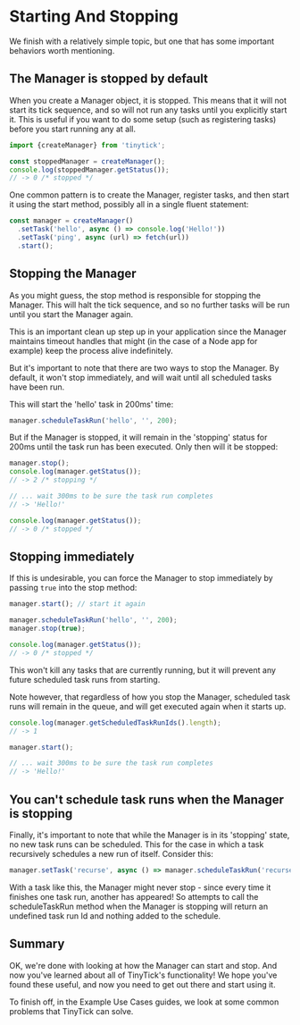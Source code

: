 # Starting And Stopping

We finish with a relatively simple topic, but one that has some important
behaviors worth mentioning.

## The Manager is stopped by default

When you create a Manager object, it is stopped. This means that it will not
start its tick sequence, and so will not run any tasks until you explicitly
start it. This is useful if you want to do some setup (such as registering
tasks) before you start running any at all.

```js
import {createManager} from 'tinytick';

const stoppedManager = createManager();
console.log(stoppedManager.getStatus());
// -> 0 /* stopped */
```

One common pattern is to create the Manager, register tasks, and then start it
using the start method, possibly all in a single fluent statement:

```js
const manager = createManager()
  .setTask('hello', async () => console.log('Hello!'))
  .setTask('ping', async (url) => fetch(url))
  .start();
```

## Stopping the Manager

As you might guess, the stop method is responsible for stopping the Manager.
This will halt the tick sequence, and so no further tasks will be run until you
start the Manager again.

This is an important clean up step up in your application since the Manager
maintains timeout handles that might (in the case of a Node app for example)
keep the process alive indefinitely.

But it's important to note that there are two ways to stop the Manager. By
default, it won't stop immediately, and will wait until all scheduled tasks have
been run.

This will start the 'hello' task in 200ms' time:

```js
manager.scheduleTaskRun('hello', '', 200);
```

But if the Manager is stopped, it will remain in the 'stopping' status for 200ms
until the task run has been executed. Only then will it be stopped:

```js
manager.stop();
console.log(manager.getStatus());
// -> 2 /* stopping */

// ... wait 300ms to be sure the task run completes
// -> 'Hello!'

console.log(manager.getStatus());
// -> 0 /* stopped */
```

## Stopping immediately

If this is undesirable, you can force the Manager to stop immediately by passing
`true` into the stop method:

```js
manager.start(); // start it again

manager.scheduleTaskRun('hello', '', 200);
manager.stop(true);

console.log(manager.getStatus());
// -> 0 /* stopped */
```

This won't kill any tasks that are currently running, but it will prevent any
future scheduled task runs from starting.

Note however, that regardless of how you stop the Manager, scheduled task runs
will remain in the queue, and will get executed again when it starts up.

```js
console.log(manager.getScheduledTaskRunIds().length);
// -> 1

manager.start();

// ... wait 300ms to be sure the task run completes
// -> 'Hello!'
```

## You can't schedule task runs when the Manager is stopping

Finally, it's important to note that while the Manager is in its 'stopping'
state, no new task runs can be scheduled. This for the case in which a task
recursively schedules a new run of itself. Consider this:

```js
manager.setTask('recurse', async () => manager.scheduleTaskRun('recurse'));
```

With a task like this, the Manager might never stop - since every time it
finishes one task run, another has appeared! So attempts to call the
scheduleTaskRun method when the Manager is stopping will return an undefined
task run Id and nothing added to the schedule.

## Summary

OK, we're done with looking at how the Manager can start and stop. And now
you've learned about all of TinyTick's functionality! We hope you've found these
useful, and now you need to get out there and start using it.

To finish off, in the Example Use Cases guides, we look at some common problems
that TinyTick can solve.
